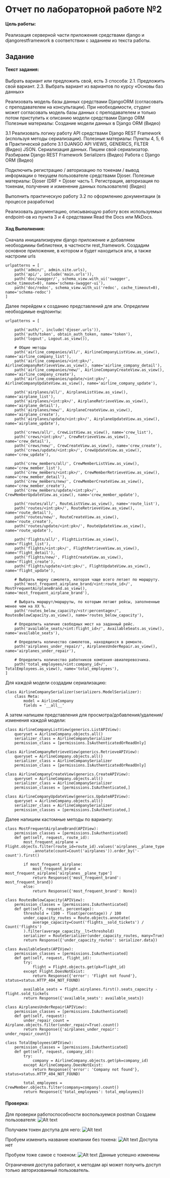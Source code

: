 # Отчет по лабораторной работе №2

#### Цель работы:

Реализация серверной части приложения средствами django и djangorestframework в соответствии с заданием из текста работы.

## Задание

#### Текст задания:

Выбрать вариант или предложить свой, есть 3 способа:
2.1. Предложить свой вариант.
2.3. Выбрать вариант из вариантов по курсу «Основы баз данных»

Реализовать модель базы данных средствами DjangoORM (согласовать с преподавателем на консультации).
При необходимости, студент может согласовать модель базы данных с преподавателем и только потом приступить к описанию модели средствами Django ORM
Полезные материалы:
Создание модели данных в Django ORM (Видео)

3.1
Реализовать логику работу API средствами Django REST Framework (используя методы сериализации).
Полезные материалы:
Пункты 4, 5, 6 в Практической работе 3.1
DJANGO API VIEWS, GENERICS, FILTER (Видео)
JSON. Сериализация данных. Пишем свой сериализатор. Разбираем Django REST Framework Serializers (Видео)
Работа с Django ORM (Видео)

Подключить регистрацию / авторизацию по токенам / вывод информации о текущем пользователе средствами Djoser.
Полезные материалы:
Djoser (DRF + Djoser часть 1. Регистрация, авторизация по токенам, получение и изменение данных пользователя) (Видео)

Выполнить практическую работу 3.2 по оформлению документации (в процессе разработки)

Реализовать документацию, описывающую работу всех используемых endpoint-ов из пункта 3 и 4 средствами Read the Docs или MkDocs.

#### Ход Выполнения:

Сначала инициализируем django приложение и добавляем необходимиы библиотеки, в частности rest_framework.
Создадим основное приложение, в котором и будет находиться апи, а также настроим urls

```
urlpatterns = [
    path('admin/', admin.site.urls),
    path('api/', include('main.urls')),
    path('doc/swagger/', schema_view.with_ui('swagger', cache_timeout=0), name='schema-swagger-ui'),
    path('doc/redoc', schema_view.with_ui('redoc', cache_timeout=0), name='schema-redoc')
]
```

Далее перейдем к созданию представлений для апи.
Определим необходимые ендпоинты:

```
urlpatterns = [

    path('auth/', include('djoser.urls')),
    path('auth/token', obtain_auth_token, name='token'),
    path('logout', Logout.as_view()),

    # Общие методы
    path('airline_companies/all/', AirlineCompanyListView.as_view(), name='airline_company_list'),
    path('airline_companies/<int:pk>/', AirlineCompanyRetrieveView.as_view(), name='airline_company_detail'),
    path('airline_companies/new/', AirlineCompanyCreateView.as_view(), name='airline_company_create'),
    path('airline_companies/update/<int:pk>/', AirlineCompanyUpdateView.as_view(), name='airline_company_update'),

    path('airplanes/all/', AirplaneListView.as_view(), name='airplane_list'),
    path('airplanes/<int:pk>/', AirplaneRetrieveView.as_view(), name='airplane_detail'),
    path('airplanes/new/', AirplaneCreateView.as_view(), name='airplane_create'),
    path('airplanes/update/<int:pk>/', AirplaneUpdateView.as_view(), name='airplane_update'),

    path('crews/all/', CrewListView.as_view(), name='crew_list'),
    path('crews/<int:pk>/', CrewRetrieveView.as_view(), name='crew_detail'),
    path('crews/new/', CrewCreateView.as_view(), name='crew_create'),
    path('crews/update/<int:pk>/', CrewUpdateView.as_view(), name='crew_update'),

    path('crew_members/all/', CrewMemberListView.as_view(), name='crew_member_list'),
    path('crew_members/<int:pk>/', CrewMemberRetrieveView.as_view(), name='crew_member_detail'),
    path('crew_members/new/', CrewMemberCreateView.as_view(), name='crew_member_create'),
    path('crew_members/update/<int:pk>/', CrewMemberUpdateView.as_view(), name='crew_member_update'),

    path('routes/all/', RouteListView.as_view(), name='route_list'),
    path('routes/<int:pk>/', RouteRetrieveView.as_view(), name='route_detail'),
    path('routes/new/', RouteCreateView.as_view(), name='route_create'),
    path('routes/update/<int:pk>/', RouteUpdateView.as_view(), name='route_update'),

    path('flights/all/', FlightListView.as_view(), name='flight_list'),
    path('flights/<int:pk>/', FlightRetrieveView.as_view(), name='flight_detail'),
    path('flights/new/', FlightCreateView.as_view(), name='flight_create'),
    path('flights/update/<int:pk>/', FlightUpdateView.as_view(), name='flight_update'),

    # Выбрать марку самолета, которая чаще всего летает по маршруту.
    path('most_frequent_airplane_brand/<int:route_id>/', MostFrequentAirplaneBrand.as_view(), name='most_frequent_airplane_brand'),

    # Выбрать маршрут/маршруты, по которым летают рейсы, заполненные менее чем на ХХ %.
    path('routes_below_capacity/<str:percentage>/', RoutesBelowCapacity.as_view(), name='routes_below_capacity'),

    # Определить наличие свободных мест на заданный рейс.
    path('available_seats/<int:flight_id>/', AvailableSeats.as_view(), name='available_seats'),

    # Определить количество самолетов, находящихся в ремонте.
    path('airplanes_under_repair/', AirplanesUnderRepair.as_view(), name='airplanes_under_repair'),

    # Определить количество работников компания-авиаперевозчика.
    path('total_employees/<int:company_id>/', TotalEmployees.as_view(), name='total_employees'),
]
```

Для каждой модели создадим сериализацию:

```
class AirlineCompanySerializer(serializers.ModelSerializer):
    class Meta:
        model = AirlineCompany
        fields = '__all__'
```

А затем напишем представления для просмотра/добавления/удаления/изменения каждой модели:

```
class AirlineCompanyListView(generics.ListAPIView):
    queryset = AirlineCompany.objects.all()
    serializer_class = AirlineCompanySerializer
    permission_class = [permissions.IsAuthenticatedOrReadOnly]

class AirlineCompanyRetrieveView(generics.RetrieveAPIView):
    queryset = AirlineCompany.objects.all()
    serializer_class = AirlineCompanySerializer
    permission_class = [permissions.IsAuthenticatedOrReadOnly]

class AirlineCompanyCreateView(generics.CreateAPIView):
    queryset = AirlineCompany.objects.all()
    serializer_class = AirlineCompanySerializer
    permission_classes = [permissions.IsAuthenticated,]

class AirlineCompanyUpdateView(generics.UpdateAPIView):
    queryset = AirlineCompany.objects.all()
    serializer_class = AirlineCompanySerializer
    permission_classes = [permissions.IsAuthenticated,]
```

Далее напишем кастомные методы по варианту:

```
class MostFrequentAirplaneBrand(APIView):
    permission_classes = [permissions.IsAuthenticated]
    def get(self, request, route_id):
        most_frequent_airplane = Flight.objects.filter(route_id=route_id).values('airplanes__plane_type')\
            .annotate(count=Count('airplanes')).order_by('-count').first()

        if most_frequent_airplane:
            most_frequent_brand = most_frequent_airplane['airplanes__plane_type']
            return Response({'most_frequent_brand': most_frequent_brand})
        else:
            return Response({'most_frequent_brand': None})

class RoutesBelowCapacity(APIView):
    permission_classes = [permissions.IsAuthenticated]
    def get(self, request, percentage):
        threshold = (100 - float(percentage)) / 100
        under_capacity_routes = Route.objects.annotate(
            average_capacity=Count('flights__sold_tickets') / Count('flights')
        ).filter(average_capacity__lt=threshold)
        serializer = RouteSerializer(under_capacity_routes, many=True)
        return Response({'under_capacity_routes': serializer.data})

class AvailableSeats(APIView):
    permission_classes = [permissions.IsAuthenticated]
    def get(self, request, flight_id):
        try:
            flight = Flight.objects.get(pk=flight_id)
        except Flight.DoesNotExist:
            return Response({'error': 'Flight not found'}, status=status.HTTP_404_NOT_FOUND)

        available_seats = flight.airplanes.first().seats_capacity - flight.sold_tickets
        return Response({'available_seats': available_seats})

class AirplanesUnderRepair(APIView):
    permission_classes = [permissions.IsAuthenticated]
    def get(self, request):
        under_repair_count = Airplane.objects.filter(under_repair=True).count()
        return Response({'airplanes_under_repair': under_repair_count})

class TotalEmployees(APIView):
    permission_classes = [permissions.IsAuthenticated]
    def get(self, request, company_id):
        try:
            company = AirlineCompany.objects.get(pk=company_id)
        except AirlineCompany.DoesNotExist:
            return Response({'error': 'Company not found'}, status=status.HTTP_404_NOT_FOUND)

        total_employees = CrewMember.objects.filter(company=company).count()
        return Response({'total_employees': total_employees})
```

#### Проверка:

Для проверки работоспособности воспользуемся postman
Создаем пользователя:
![Alt text](image-12.png)

Получаем токен доступа для него:
![Alt text](image-13.png)

Пробуем изменить название компании без токена:
![Alt text](image-14.png)
Доступа нет

Пробуем тоже самое с токеном:
![Alt text](image-15.png)
Данные успешно изменены

Ограничения доступа работают, к методам api может получить доступ только авторизованный пользователь.
